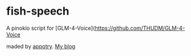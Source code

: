 # fish-speech

A pinokio script for [GLM-4-Voice](https://github.com/THUDM/GLM-4-Voice

maded by [appotry](https://github.com/appotry). [My blog](https://github.com/appotry)
